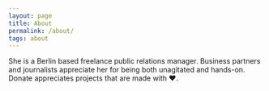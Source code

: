 ```yaml
---
layout: page
title: About
permalink: /about/
tags: about
---
```


She is a Berlin based freelance public relations manager. Business partners and journalists appreciate her for being both unagitated and hands-on. Donate appreciates projects that are made with &#x2764;. 
